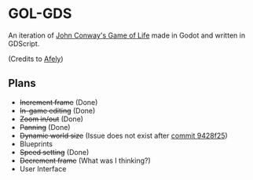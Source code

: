 # GOL-GDS

An iteration of [John Conway's Game of Life](https://en.wikipedia.org/wiki/Conway%27s_Game_of_Life) made in Godot and written in GDScript. 

(Credits to [Afely](https://youtu.be/fJrLBhEkdTw?si=B80ZHNgxD1VsRUxw))

## Plans
- ~~Increment frame~~ (Done)
- ~~In-game editing~~ (Done)
- ~~Zoom in/out~~ (Done)
- ~~Panning~~ (Done)
- ~~Dynamic world size~~ (Issue does not exist after [commit 9428f25](https://github.com/javier-adrian/GOL-GDS/commit/9428f))
- Blueprints
- ~~Speed setting~~ (Done)
- ~~Decrement frame~~ (What was I thinking?)
- User Interface
